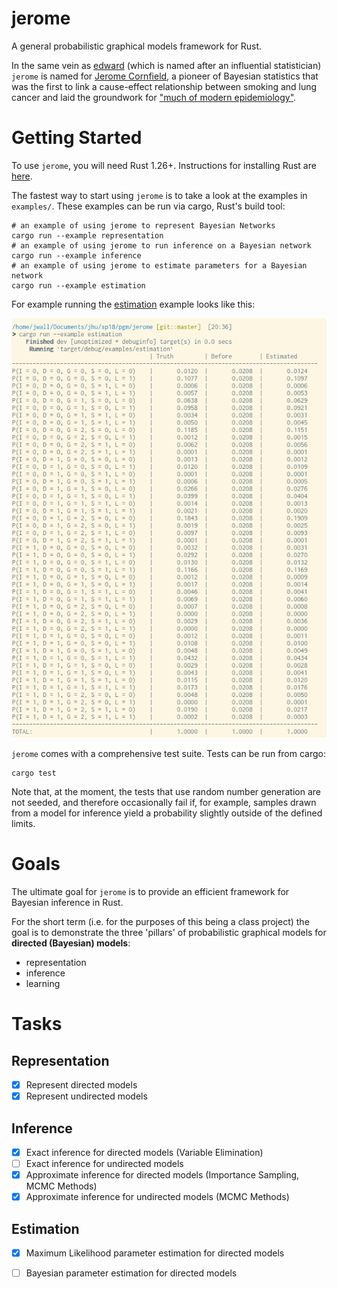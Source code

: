 # jerome
A general probabilistic graphical models framework for Rust.

In the same vein as [edward](http://edwardlib.org) (which is named after an influential statistician) `jerome` is named for [Jerome
Cornfield](https://en.wikipedia.org/wiki/Jerome_Cornfield), a pioneer of Bayesian statistics that was the first to link a cause-effect relationship
between smoking and lung cancer and laid the groundwork for ["much of modern epidemiology"](https://blogs.sas.com/content/iml/2013/03/18/biography-of-jerome-cornfield.html).

# Getting Started
To use `jerome`, you will need Rust 1.26+. Instructions for installing Rust are
[here](https://blog.rust-lang.org/2018/05/10/Rust-1.26.html). 

The fastest way to start using `jerome` is to take a look at the examples in `examples/`. These examples can be run via
cargo, Rust's build tool:

    # an example of using jerome to represent Bayesian Networks
    cargo run --example representation
    # an example of using jerome to run inference on a Bayesian network
    cargo run --example inference
    # an example of using jerome to estimate parameters for a Bayesian network
    cargo run --example estimation

For example running the [estimation](examples/estimation.rs) example looks like this:

![jerome](jerome.png)

`jerome` comes with a comprehensive test suite. Tests can be run from cargo:

    cargo test

Note that, at the moment, the tests that use random number generation are not seeded, and therefore occasionally fail
if, for example, samples drawn from a model for inference yield a probability slightly outside of the defined limits.

# Goals
The ultimate goal for `jerome` is to provide an efficient framework for Bayesian inference in Rust.

For the short term (i.e. for the purposes of this being a class project) the goal is to demonstrate the three 'pillars'
of probabilistic graphical models for **directed (Bayesian) models**:
* representation
* inference
* learning

# Tasks
## Representation
- [x] Represent directed models
- [x] Represent undirected models

## Inference
- [x] Exact inference for directed models (Variable Elimination)
- [ ] Exact inference for undirected models
- [x] Approximate inference for directed models (Importance Sampling, MCMC Methods)
- [x] Approximate inference for undirected models (MCMC Methods)

## Estimation
- [x] Maximum Likelihood parameter estimation for directed models
- [ ] Bayesian parameter estimation for directed models

